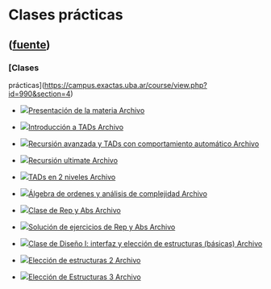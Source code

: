 # Clases prácticas
([fuente](https://campus.exactas.uba.ar/course/view.php?id=990&section=4))
---
### [Clases
prácticas](https://campus.exactas.uba.ar/course/view.php?id=990&section=4)

  - [![ ](https://campus.exactas.uba.ar/theme/image.php/aardvark/core/1524752928/f/pdf-24)Presentación de la materia Archivo](https://campus.exactas.uba.ar/mod/resource/view.php?id=53212)

  - [![ ](https://campus.exactas.uba.ar/theme/image.php/aardvark/core/1524752928/f/pdf-24)Introducción a TADs Archivo](https://campus.exactas.uba.ar/mod/resource/view.php?id=53213)

  - [![ ](https://campus.exactas.uba.ar/theme/image.php/aardvark/core/1524752928/f/pdf-24)Recursión avanzada y TADs con comportamiento automático Archivo](https://campus.exactas.uba.ar/mod/resource/view.php?id=53214)

  - [![ ](https://campus.exactas.uba.ar/theme/image.php/aardvark/core/1524752928/f/pdf-24)Recursión ultimate Archivo](https://campus.exactas.uba.ar/mod/resource/view.php?id=53215)

  - [![ ](https://campus.exactas.uba.ar/theme/image.php/aardvark/core/1524752928/f/pdf-24)TADs en 2 niveles Archivo](https://campus.exactas.uba.ar/mod/resource/view.php?id=53216)

  - [![ ](https://campus.exactas.uba.ar/theme/image.php/aardvark/core/1524752928/f/pdf-24)Álgebra de ordenes y análisis de complejidad Archivo](https://campus.exactas.uba.ar/mod/resource/view.php?id=53217)

  - [![ ](https://campus.exactas.uba.ar/theme/image.php/aardvark/core/1524752928/f/pdf-24)Clase de Rep y Abs Archivo](https://campus.exactas.uba.ar/mod/resource/view.php?id=53218)

  - [![ ](https://campus.exactas.uba.ar/theme/image.php/aardvark/core/1524752928/f/pdf-24)Solución de ejercicios de Rep y Abs Archivo](https://campus.exactas.uba.ar/mod/resource/view.php?id=53219)

  - [![ ](https://campus.exactas.uba.ar/theme/image.php/aardvark/core/1524752928/f/pdf-24)Clase de Diseño I: interfaz y elección de estructuras (básicas) Archivo](https://campus.exactas.uba.ar/mod/resource/view.php?id=53223)

  - [![ ](https://campus.exactas.uba.ar/theme/image.php/aardvark/core/1524752928/f/pdf-24)Elección de estructuras 2  Archivo](https://campus.exactas.uba.ar/mod/resource/view.php?id=53224)

  - [![ ](https://campus.exactas.uba.ar/theme/image.php/aardvark/core/1524752928/f/pdf-24)Elección de Estructuras 3 Archivo](https://campus.exactas.uba.ar/mod/resource/view.php?id=62982)

